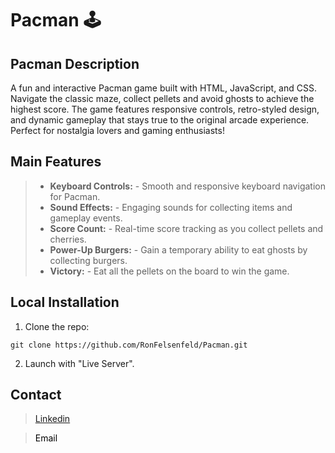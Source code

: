 # Pacman 🕹️

## Pacman Description

A fun and interactive Pacman game built with HTML, JavaScript, and CSS. Navigate the classic maze, collect pellets and avoid ghosts to achieve the highest score. The game features responsive controls, retro-styled design, and dynamic gameplay that stays true to the original arcade experience. Perfect for nostalgia lovers and gaming enthusiasts!

## Main Features

> - **Keyboard Controls:** - Smooth and responsive keyboard navigation for Pacman.
> - **Sound Effects:** - Engaging sounds for collecting items and gameplay events.
> - **Score Count:** - Real-time score tracking as you collect pellets and cherries.
> - **Power-Up Burgers:** - Gain a temporary ability to eat ghosts by collecting burgers.
> - **Victory:** - Eat all the pellets on the board to win the game.

## Local Installation

1.  Clone the repo:

```
git clone https://github.com/RonFelsenfeld/Pacman.git
```

2. Launch with "Live Server".

## Contact

> [Linkedin](https://www.linkedin.com/in/ron-felsenfeld/)<br>

> <a href="mailto:ronfelsenfeld@gmail.com" style="vertical-align: middle; text-decoration: none; color: black;">Email</a>
